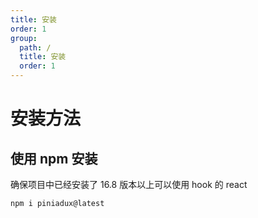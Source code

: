 ```yaml
---
title: 安装
order: 1
group:
  path: /
  title: 安装
  order: 1
---
```


# 安装方法

## 使用 npm 安装

确保项目中已经安装了 16.8 版本以上可以使用 hook 的 react

```shell
npm i piniadux@latest
```

